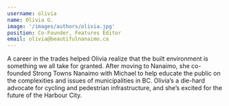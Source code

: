 ```yaml
---
username: olivia
name: Olivia G.
image: '/images/authors/olivia.jpg'
position: Co-Founder, Features Editor
email: olivia@beautifulnanaimo.ca
---
```


A career in the trades helped Olivia realize that the built environment is something we all take for granted. After moving to Nanaimo, she co-founded Strong Towns Nanaimo with Michael to help educate the public on the complexities and issues of municipalities in BC. Olivia’s a die-hard advocate for cycling and pedestrian infrastructure, and she’s excited for the future of the Harbour City. 